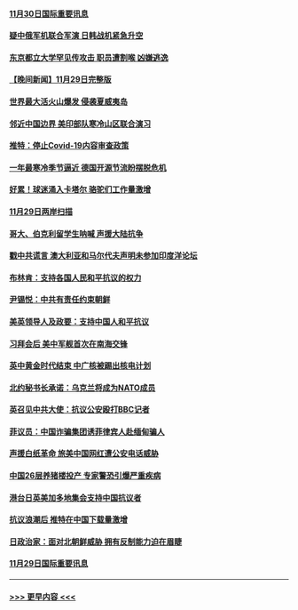 #### [11月30日国际重要讯息](../pages/prog202/a103587181.md?t=11301951) 
#### [疑中俄军机联合军演 日韩战机紧急升空](../pages/prog202/a103587061.md?t=11301951) 
#### [东京都立大学罕见传攻击 职员遭割喉 凶嫌逃逸](../pages/prog202/a103587011.md?t=11301951) 
#### [【晚间新闻】11月29日完整版](../pages/prog202/a103586902.md?t=11301951) 
#### [世界最大活火山爆发 侵袭夏威夷岛](../pages/prog202/a103586924.md?t=11301951) 
#### [邻近中国边界 美印部队寒冷山区联合演习](../pages/prog202/a103586897.md?t=11301951) 
#### [推特：停止Covid-19内容审查政策](../pages/prog202/a103586680.md?t=11301951) 
#### [一年最寒冷季节逼近 德国开源节流盼摆脱危机](../pages/prog202/a103586845.md?t=11301951) 
#### [好累！球迷涌入卡塔尔 骆驼们工作量激增](../pages/prog202/a103586752.md?t=11301951) 
#### [11月29日两岸扫描](../pages/prog202/a103586740.md?t=11301951) 
#### [哥大、伯克利留学生呐喊 声援大陆抗争](../pages/prog202/a103586742.md?t=11301951) 
#### [戳中共谎言 澳大利亚和马尔代夫声明未参加印度洋论坛](../pages/prog202/a103586609.md?t=11301951) 
#### [布林肯：支持各国人民和平抗议的权力](../pages/prog202/a103586558.md?t=11301951) 
#### [尹锡悦：中共有责任约束朝鲜](../pages/prog202/a103586465.md?t=11301951) 
#### [美英领导人及政要：支持中国人和平抗议](../pages/prog202/a103586469.md?t=11301951) 
#### [习拜会后 美中军舰首次在南海交锋](../pages/prog202/a103586399.md?t=11301951) 
#### [英中黄金时代结束 中广核被踢出核电计划](../pages/prog202/a103586304.md?t=11301951) 
#### [北约秘书长承诺：乌克兰将成为NATO成员](../pages/prog202/a103586377.md?t=11301951) 
#### [英召见中共大使：抗议公安殴打BBC记者](../pages/prog202/a103586300.md?t=11301951) 
#### [菲议员：中国诈骗集团诱菲律宾人赴缅甸骗人](../pages/prog202/a103586285.md?t=11301951) 
#### [声援白纸革命 旅美中国网红遭公安电话威胁](../pages/prog202/a103586277.md?t=11301951) 
#### [中国26层养猪楼投产 专家警恐引爆严重疾病](../pages/prog202/a103586194.md?t=11301951) 
#### [港台日英美加多地集会支持中国抗议者](../pages/prog202/a103586188.md?t=11301951) 
#### [抗议浪潮后 推特在中国下载量激增](../pages/prog202/a103586176.md?t=11301951) 
#### [日政治家：面对北朝鲜威胁 拥有反制能力迫在眉睫](../pages/prog202/a103586166.md?t=11301951) 
#### [11月29日国际重要讯息](../pages/prog202/a103586159.md?t=11301951) 

----
#### [ >>> 更早内容 <<< ](../indexes/prog202-earlier.md)
